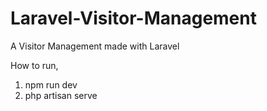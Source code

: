 # Laravel-Visitor-Management
A Visitor Management made with Laravel

How to run,
1. npm run dev
2. php artisan serve


